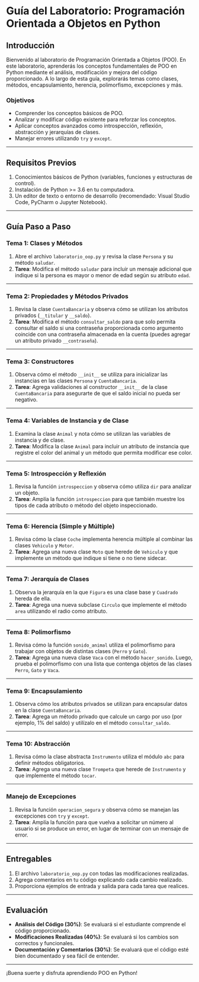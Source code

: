 # Guía del Laboratorio: Programación Orientada a Objetos en Python

## Introducción
Bienvenido al laboratorio de Programación Orientada a Objetos (POO). En este laboratorio, aprenderás los conceptos fundamentales de POO en Python mediante el análisis, modificación y mejora del código proporcionado. A lo largo de esta guía, explorarás temas como clases, métodos, encapsulamiento, herencia, polimorfismo, excepciones y más.

### Objetivos
- Comprender los conceptos básicos de POO.
- Analizar y modificar código existente para reforzar los conceptos.
- Aplicar conceptos avanzados como introspección, reflexión, abstracción y jerarquías de clases.
- Manejar errores utilizando `try` y `except`.

---

## Requisitos Previos
1. Conocimientos básicos de Python (variables, funciones y estructuras de control).
2. Instalación de Python >= 3.6 en tu computadora.
3. Un editor de texto o entorno de desarrollo (recomendado: Visual Studio Code, PyCharm o Jupyter Notebook).

---

## Guía Paso a Paso

### Tema 1: Clases y Métodos
1. Abre el archivo `laboratorio_oop.py` y revisa la clase `Persona` y su método `saludar`.
2. **Tarea**: Modifica el método `saludar` para incluir un mensaje adicional que indique si la persona es mayor o menor de edad según su atributo `edad`.

---

### Tema 2: Propiedades y Métodos Privados
1. Revisa la clase `CuentaBancaria` y observa cómo se utilizan los atributos privados (`__titular` y `__saldo`).
2. **Tarea**: Modifica el método `consultar_saldo` para que solo permita consultar el saldo si una contraseña proporcionada como argumento coincide con una contraseña almacenada en la cuenta (puedes agregar un atributo privado `__contraseña`).

---

### Tema 3: Constructores
1. Observa cómo el método `__init__` se utiliza para inicializar las instancias en las clases `Persona` y `CuentaBancaria`.
2. **Tarea**: Agrega validaciones al constructor `__init__` de la clase `CuentaBancaria` para asegurarte de que el saldo inicial no pueda ser negativo.

---

### Tema 4: Variables de Instancia y de Clase
1. Examina la clase `Animal` y nota cómo se utilizan las variables de instancia y de clase.
2. **Tarea**: Modifica la clase `Animal` para incluir un atributo de instancia que registre el color del animal y un método que permita modificar ese color.

---

### Tema 5: Introspección y Reflexión
1. Revisa la función `introspeccion` y observa cómo utiliza `dir` para analizar un objeto.
2. **Tarea**: Amplía la función `introspeccion` para que también muestre los tipos de cada atributo o método del objeto inspeccionado.

---

### Tema 6: Herencia (Simple y Múltiple)
1. Revisa cómo la clase `Coche` implementa herencia múltiple al combinar las clases `Vehiculo` y `Motor`.
2. **Tarea**: Agrega una nueva clase `Moto` que herede de `Vehiculo` y que implemente un método que indique si tiene o no tiene sidecar.

---

### Tema 7: Jerarquía de Clases
1. Observa la jerarquía en la que `Figura` es una clase base y `Cuadrado` hereda de ella.
2. **Tarea**: Agrega una nueva subclase `Circulo` que implemente el método `area` utilizando el radio como atributo.

---

### Tema 8: Polimorfismo
1. Revisa cómo la función `sonido_animal` utiliza el polimorfismo para trabajar con objetos de distintas clases (`Perro` y `Gato`).
2. **Tarea**: Agrega una nueva clase `Vaca` con el método `hacer_sonido`. Luego, prueba el polimorfismo con una lista que contenga objetos de las clases `Perro`, `Gato` y `Vaca`.

---

### Tema 9: Encapsulamiento
1. Observa cómo los atributos privados se utilizan para encapsular datos en la clase `CuentaBancaria`.
2. **Tarea**: Agrega un método privado que calcule un cargo por uso (por ejemplo, 1% del saldo) y utilízalo en el método `consultar_saldo`.

---

### Tema 10: Abstracción
1. Revisa cómo la clase abstracta `Instrumento` utiliza el módulo `abc` para definir métodos obligatorios.
2. **Tarea**: Agrega una nueva clase `Trompeta` que herede de `Instrumento` y que implemente el método `tocar`.

---

### Manejo de Excepciones
1. Revisa la función `operacion_segura` y observa cómo se manejan las excepciones con `try` y `except`.
2. **Tarea**: Amplía la función para que vuelva a solicitar un número al usuario si se produce un error, en lugar de terminar con un mensaje de error.

---

## Entregables
1. El archivo `laboratorio_oop.py` con todas las modificaciones realizadas.
2. Agrega comentarios en tu código explicando cada cambio realizado.
3. Proporciona ejemplos de entrada y salida para cada tarea que realices.

---

## Evaluación
- **Análisis del Código (30%)**: Se evaluará si el estudiante comprende el código proporcionado.
- **Modificaciones Realizadas (40%)**: Se evaluará si los cambios son correctos y funcionales.
- **Documentación y Comentarios (30%)**: Se evaluará que el código esté bien documentado y sea fácil de entender.

---

¡Buena suerte y disfruta aprendiendo POO en Python!